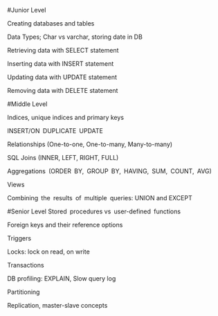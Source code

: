 #Junior Level

Creating databases and tables

Data Types; Char vs varchar, storing date in DB

Retrieving data with SELECT statement

Inserting data with INSERT statement

Updating data with UPDATE statement

Removing data with DELETE statement


#Middle Level

Indices, unique indices and primary keys 

INSERT/ON DUPLICATE UPDATE

Relationships (One-to-one, One-to-many, Many-to-many)

SQL Joins (INNER, LEFT, RIGHT, FULL)

Aggregations (ORDER BY, GROUP BY, HAVING, SUM, COUNT, AVG)

Views

Combining the results of multiple queries: UNION and EXCEPT


#Senior Level
Stored procedures vs user-defined functions

Foreign keys and their reference options

Triggers

Locks: lock on read, on write

Transactions

DB profiling: EXPLAIN, Slow query log 

Partitioning 

Replication, master-slave concepts






